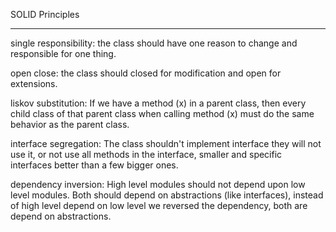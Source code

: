 SOLID Principles

---------------------------------------


single responsibility: the class should have one reason to change and responsible for one thing.


open close: the class should closed for modification and open for extensions.


liskov substitution: If we have a method (x) in a parent class, then every child class of that parent class when calling method (x) must do the same behavior as the parent class.


interface segregation: The class shouldn't implement interface they will not use it, or not use all methods in the interface,
smaller and specific interfaces better than a few bigger ones.


dependency inversion: High level modules should not depend upon low level modules. Both should depend on abstractions (like interfaces), instead of high level depend on low level we reversed the dependency, both are depend on abstractions.
